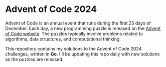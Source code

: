 # Advent of Code 2024

Advent of Code is an annual event that runs during the first 25 days of December. Each day, a new programming puzzle is released on the [Advent of Code website](https://adventofcode.com/). The puzzles typically involve problems related to algorithms, data structures, and computational thinking.

This repository contains my solutions to the Advent of Code 2024 challenges, written in **Go**. I'll be updating this repo daily with new solutions as the puzzles are released.
